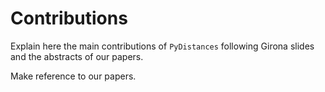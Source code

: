 # Contributions

Explain here the main contributions of `PyDistances` following Girona slides and the abstracts of our papers. 

Make reference to our papers.

 
 
 